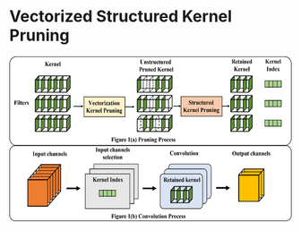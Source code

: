 # Vectorized Structured Kernel Pruning

<img src=https://github.com/IDSL-SeoulTech/V-SKP/blob/master/figure/fig1_overall_structure.png width="582" height="300"/>
